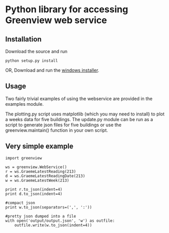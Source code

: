 Python library for accessing Greenview web service
=============

Installation
-------

Download the source and run

    python setup.py install

OR, Download and run the [windows installer](https://github.com/ggstuart/greenview/archives/master "Windows installer").


Usage
-------

Two fairly trivial examples of using the webservice are provided in the examples module.

The plotting.py script uses matplotlib (which you may need to install) to plot a weeks data for five buildings.
The update.py module can be run as a script to generate json files for five buildings or use the greenview.maintain() function in your own script.

Very simple example
-------

    import greenview

    ws = greenview.WebService()
    r = ws.GraemeLatestReading(213)
    d = ws.GraemeLatestReadingDate(213)
    w = ws.GraemeLatestWeek(213)

    print r.to_json(indent=4)
    print d.to_json(indent=4)

    #compact json
    print w.to_json(separators=(',', ':'))

    #pretty json dumped into a file
    with open('output/output.json', 'w') as outfile:
        outfile.write(w.to_json(indent=4))

